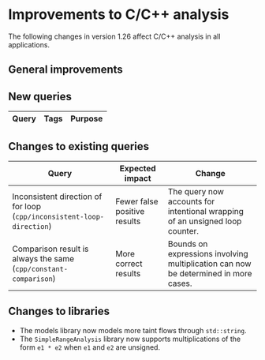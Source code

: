 # Improvements to C/C++ analysis

The following changes in version 1.26 affect C/C++ analysis in all applications.

## General improvements

## New queries

| **Query**                   | **Tags**  | **Purpose**                                                        |
|-----------------------------|-----------|--------------------------------------------------------------------|

## Changes to existing queries

| **Query**                  | **Expected impact**    | **Change**                                                       |
|----------------------------|------------------------|------------------------------------------------------------------|
| Inconsistent direction of for loop (`cpp/inconsistent-loop-direction`) | Fewer false positive results | The query now accounts for intentional wrapping of an unsigned loop counter. |
| Comparison result is always the same (`cpp/constant-comparison`) | More correct results | Bounds on expressions involving multiplication can now be determined in more cases. |

## Changes to libraries

* The models library now models more taint flows through `std::string`.
* The `SimpleRangeAnalysis` library now supports multiplications of the form
  `e1 * e2` when `e1` and `e2` are unsigned.
